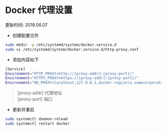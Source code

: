 # Docker 代理设置
更新时间: 2018.06.07

+ 创建配置文件
```sh
sudo mkdir -p /etc/systemd/system/docker.service.d
sudo vi /etc/systemd/system/docker.service.d/http-proxy.conf
```
+ 添加内容如下

```sh
[Service]
Environment="HTTP_PROXY=http://[proxy-addr]:[proxy-port]/"
Environment="HTTPS_PROXY=https://[proxy-addr]:[proxy-port]/"
Environment="NO_PROXY=localhost,127.0.0.1,docker-registry.somecorporation.com"
```

> [proxy-addr] 代理地址  
> [proxy-port] 端口

+ 更新并重启

```sh
sudo systemctl daemon-reload
sudo systemctl restart docker
```